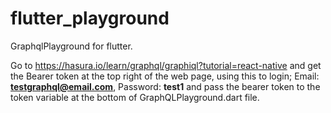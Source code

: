 # flutter_playground

GraphqlPlayground for flutter.

Go to https://hasura.io/learn/graphql/graphiql?tutorial=react-native and get the Bearer token at the top right of the web page, using this to login; Email: **testgraphql@email.com**, Password: **test1** and pass the bearer token to the token variable at the bottom of GraphQLPlayground.dart file.
